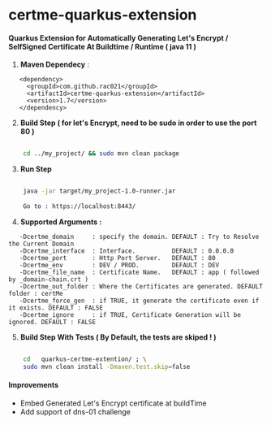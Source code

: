 # certme-quarkus-extension

#### Quarkus Extension for Automatically Generating Let's Encrypt / SelfSigned Certificate At Buildtime / Runtime ( java 11 )

1. **Maven Dependecy** : 

```
   <dependency>
     <groupId>com.github.rac021</groupId>
     <artifactId>certme-quarkus-extension</artifactId>
     <version>1.7</version>
   </dependency>
```

2. **Build Step ( for let's Encrypt, need to be sudo in order to use the port 80 )**

```bash

    cd ../my_project/ && sudo mvn clean package 

```
3. **Run Step**

```bash

    java -jar target/my_project-1.0-runner.jar
    
    Go to : https://localhost:8443/

```
4. **Supported Arguments :**

```
   -Dcertme_domain     : specify the domain. DEFAULT : Try to Resolve the Current Domain
   -Dcertme_interface  : Interface.          DEFAULT : 0.0.0.0
   -Dcertme_port       : Http Port Server.   DEFAULT : 80
   -Dcertme_env        : DEV / PROD.         DEFAULT : DEV
   -Dcertme_file_name  : Certificate Name.   DEFAULT : app ( followed by _domain-chain.crt )
   -Dcertme_out_folder : Where the Certificates are generated. DEFAULT folder : certMe
   -Dcertme_force_gen  : if TRUE, it generate the certificate even if it exists. DEFAULT : FALSE 
   -Dcertme_ignore     : if TRUE, Certificate Generation will be ignored. DEFAULT : FALSE
```

5. **Build Step With Tests ( By Default, the tests are skiped ! )**

```bash

    cd   quarkus-certme-extention/ ; \
    sudo mvn clean install -Dmaven.test.skip=false
```

#### Improvements
  - Embed Generated Let's Encrypt certificate at buildTime
  - Add support of dns-01 challenge
